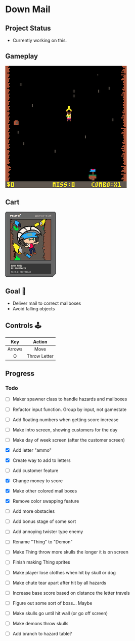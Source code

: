 # Down Mail

## Project Status
- Currently working on this.

## Gameplay
![gameplay](https://github.com/sugarvoid/down-mail/blob/master/gameplay.gif)
<br>

## Cart
![cart](https://github.com/sugarvoid/down-mail/blob/master/down_mail.p8.png)


## Goal :dart:

-   Deliver mail to correct mailboxes
-   Avoid falling objects

## Controls :joystick:

|  Key   |   Action   |
| :----: | :--------: |
| Arrows |    Move    |
|   O    | Throw Letter |



## Progress

### Todo
- [ ] Maker spawner class to handle hazards and mailboxes
- [ ] Refactor input function. Group by input, not gamestate
- [ ] Add floating numbers when getting score increase
- [ ] Make intro screen, showing customers for the day
- [ ] Make day of week screen (after the customer screen)
- [x] Add letter "ammo"
- [x] Create way to add to letters
- [ ] Add customer feature
- [x] Change money to score
- [x] Make other colored mail boxes
- [x] Remove color swapping feature
- [ ] Add more obstacles
- [ ] Add bonus stage of some sort
- [ ] Add annoying twister type enemy
- [ ] Rename "Thing" to "Demon"
- [ ] Make Thing throw more skulls the longer it is on screen
- [ ] Finish making Thing sprites
- [ ] Make player lose clothes when hit by skull or dog
- [ ] Make chute tear apart after hit by all hazards
- [ ] Increase base score based on distance the letter travels 
- [ ] Figure out some sort of boss... Maybe
- [ ] Make skulls go until hit wall (or go off screen)
- [ ] Make demons throw skulls
- [ ] Add branch to hazard table?
 